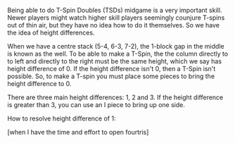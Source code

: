 Being able to do T-Spin Doubles (TSDs) midgame is a very important skill. Newer players might watch higher skill players seemingly counjure T-spins out of thin air, but they have no idea how to do it themselves. So we have the idea of height differences. 

When we have a centre stack (5-4, 6-3, 7-2), the 1-block gap in the middle is known as the well. To be able to make a T-Spin, the the column directly to to left and directly to the right must be the same height, which we say has height difference of 0. If the height difference isn't 0, then a T-Spin isn't possible. So, to make a T-spin you must place some pieces to bring the height difference to 0. 

There are three main height differences: 1, 2 and 3. If the height difference is greater than 3, you can use an I piece to bring up one side. 

How to resolve height difference of 1: 

[when I have the time and effort to open fourtris]
